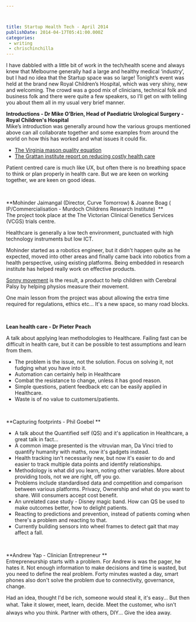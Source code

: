 ```yaml
---



title: Startup Health Tech - April 2014
publishDate: 2014-04-17T05:41:00.000Z
categories:
 - writing
 - chrischinchilla
---
```


I have dabbled with a little bit of work in the tech/health scene and always knew that Melbourne generally had a large and healthy medical ‘industry’, but I had no idea that the Startup space was so large! Tonight’s event was held at the brand new Royal Children’s Hospital, which was very shiny, new and welcoming. The crowd was a good mix of clinicians, technical folk and business folk and there were quite a few speakers, so I’ll get on with telling you about them all in my usual very brief manner.

**Introductions - Dr Mike O’Brien, Head of Paediatric Urological Surgery - Royal Children's Hospital**<br />Mike’s introduction was generally around how the various groups mentioned above can all collaborate together and some examples from around the world on how this has worked and what issues it could fix.<ul><li class="p3"><a href="https://www.google.com.au/search?q=Virginia+mason+quality+equation&oq=Virginia+mason+quality+equation&aqs=chrome..69i57.200j0j7&sourceid=chrome&es_sm=91&ie=UTF-8" target="_blank">The Virginia mason quality equation</a></li><li class="p3"><a href="https://grattan.edu.au/publications/reports/post/controlling-costly-care-a-billion-dollar-hospital-opportunity/" target="_blank">The Grattan institute report on reducing costly health care</a></li></ul><p class="p3">Patient centred care is much like UX, but often there is no breathing space to think or plan properly in health care. But we are keen on working together, we are keen on good ideas. <p class="p3"> <p class="p3">**Mohinder Jaimangal (Director, Curve Tomorrow) & Joanne Boag ( IP/Commercialisation - Murdoch Childrens Research Institute)  **<br />The project took place at the The Victorian Clinical Genetics Services (VCGS) trials centre.<p class="p3">Healthcare is generally a low tech environment, punctuated with high technology instruments but low ICT. <p class="p3">Mohinder started as a robotics engineer, but it didn't happen quite as he expected, moved into other areas and finally came back into robotics from a health perspective, using existing platforms. Being embedded in research institute has helped really work on effective products. <p class="p3"><a href="https://www.curvetomorrow.com/portfolio/project-extended/" target="_blank">Sonny movement</a> is the result, a product to help children with Cerebral Palsy by helping physios measure their movement. <p class="p3">One main lesson from the project was about allowing the extra time required for regulations, ethics etc… It's a new space, so many road blocks. <p class="p4"> <p class="p3">**Lean health care - Dr Pieter Peach**<p class="p3">A talk about applying lean methodologies to Healthcare. Failing fast can be difficult in health care, but it can be possible to test assumptions and learn from them. <ul><li class="p3">The problem is the issue, not the solution. Focus on solving it, not fudging what you have into it. </li><li class="p3">Automation can certainly help in Healthcare</li><li class="p3">Combat the resistance to change, unless it has good reason. </li><li class="p3">Simple questions, patient feedback etc can be easily applied in Healthcare.</li><li class="p3">Waste is of no value to customers/patients. </li></ul><p class="p4"> <p class="p3">**Capturing footprints - Phil Goebel **<ul><li class="p3">A talk about the Quantified self (QS) and it's application in Healthcare, a great talk in fact…</li><li class="p3">A common image presented is the vitruvian man, Da Vinci tried to quantify humanity with maths, now it's gadgets instead. </li><li class="p3">Health tracking isn't necessarily new, but now it's easier to do and easier to track multiple data points and identify relationships. </li><li class="p3">Methodology is what did you learn, noting other variables. More about providing tools, not we are right, off you go. </li><li class="p3">Problems include standardised data and competition and comparison between various platforms. Privacy, Ownership and what do you want to share. Will consumers accept cost benefit. </li><li class="p3">An unrelated case study - Disney magic band. How can QS be used to make outcomes better, how to delight patients. </li><li class="p3">Reacting to predictions and prevention, instead of patients coming when there's a problem and reacting to that. </li><li class="p3">Currently building sensors into wheel frames to detect gait that may affect a fall. </li></ul><p class="p3"> <p class="p3">**Andrew Yap - Clinician Entrepreneur **<br />Entrepreneurship starts with a problem. For Andrew is was the pager, he hates it. Not enough information to make decisions and time is wasted, but you need to define the real problem. Forty minutes wasted a day, smart phones also don't solve the problem due to connectivity, governance, change. <p class="p3">Had an idea, thought I'd be rich, someone would steal it, it's easy... But then what. <span class="s1" style="line-height: 1.538em;">Take it slower, meet, learn, decide. Meet the customer, who isn't always who you think. Partner with others, DIY... Give the idea away. 
